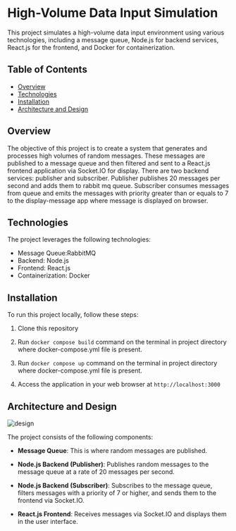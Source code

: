 # High-Volume Data Input Simulation

This project simulates a high-volume data input environment using various technologies, including a message queue, Node.js for backend services, React.js for the frontend, and Docker for containerization.

## Table of Contents

- [Overview](#overview)
- [Technologies](#technologies)
- [Installation](#installation)
- [Architecture and Design](#architecture-and-design)

## Overview

The objective of this project is to create a system that generates and processes high volumes of random messages. These messages are published to a message queue and then filtered and sent to a React.js frontend application via Socket.IO for display. There are two backend services: publisher and subscriber. Publisher publishes 20 messages per second and adds them to rabbit mq queue. Subscriber consumes messages from queue and emits the messages with priority greater than or equals to 7 to the display-message app where message is displayed on browser.

## Technologies

The project leverages the following technologies:

- Message Queue:RabbitMQ
- Backend: Node.js
- Frontend: React.js
- Containerization: Docker

## Installation

To run this project locally, follow these steps:

1. Clone this repository

2. Run `docker compose build` command on the terminal in project directory where docker-compose.yml file is present.

3. Run `docker compose up` command on the terminal in project directory where docker-compose.yml file is present.

4. Access the application in your web browser at `http://localhost:3000`

## Architecture and Design

![design](https://res.cloudinary.com/dlkcko4n6/image/upload/c_pad,b_auto:predominant,fl_preserve_transparency/v1694408372/message%20broker/yscjdjsn9gk3caag7qxk.jpg?_s=public-apps)

The project consists of the following components:

- **Message Queue**: This is where random messages are published.

- **Node.js Backend (Publisher)**: Publishes random messages to the message queue at a rate of 20 messages per second.

- **Node.js Backend (Subscriber)**: Subscribes to the message queue, filters messages with a priority of 7 or higher, and sends them to the frontend via Socket.IO.

- **React.js Frontend**: Receives messages via Socket.IO and displays them in the user interface.
